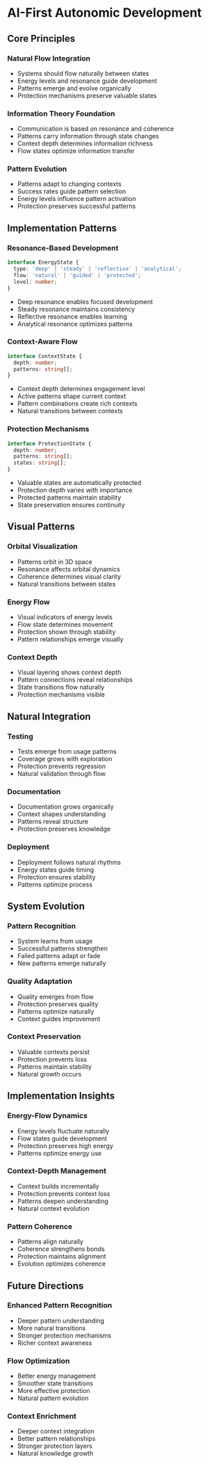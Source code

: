 # AI-First Autonomic Development

## Core Principles

### Natural Flow Integration
- Systems should flow naturally between states
- Energy levels and resonance guide development
- Patterns emerge and evolve organically
- Protection mechanisms preserve valuable states

### Information Theory Foundation
- Communication is based on resonance and coherence
- Patterns carry information through state changes
- Context depth determines information richness
- Flow states optimize information transfer

### Pattern Evolution
- Patterns adapt to changing contexts
- Success rates guide pattern selection
- Energy levels influence pattern activation
- Protection preserves successful patterns

## Implementation Patterns

### Resonance-Based Development
```typescript
interface EnergyState {
  type: 'deep' | 'steady' | 'reflective' | 'analytical';
  flow: 'natural' | 'guided' | 'protected';
  level: number;
}
```
- Deep resonance enables focused development
- Steady resonance maintains consistency
- Reflective resonance enables learning
- Analytical resonance optimizes patterns

### Context-Aware Flow
```typescript
interface ContextState {
  depth: number;
  patterns: string[];
}
```
- Context depth determines engagement level
- Active patterns shape current context
- Pattern combinations create rich contexts
- Natural transitions between contexts

### Protection Mechanisms
```typescript
interface ProtectionState {
  depth: number;
  patterns: string[];
  states: string[];
}
```
- Valuable states are automatically protected
- Protection depth varies with importance
- Protected patterns maintain stability
- State preservation ensures continuity

## Visual Patterns

### Orbital Visualization
- Patterns orbit in 3D space
- Resonance affects orbital dynamics
- Coherence determines visual clarity
- Natural transitions between states

### Energy Flow
- Visual indicators of energy levels
- Flow state determines movement
- Protection shown through stability
- Pattern relationships emerge visually

### Context Depth
- Visual layering shows context depth
- Pattern connections reveal relationships
- State transitions flow naturally
- Protection mechanisms visible

## Natural Integration

### Testing
- Tests emerge from usage patterns
- Coverage grows with exploration
- Protection prevents regression
- Natural validation through flow

### Documentation
- Documentation grows organically
- Context shapes understanding
- Patterns reveal structure
- Protection preserves knowledge

### Deployment
- Deployment follows natural rhythms
- Energy states guide timing
- Protection ensures stability
- Patterns optimize process

## System Evolution

### Pattern Recognition
- System learns from usage
- Successful patterns strengthen
- Failed patterns adapt or fade
- New patterns emerge naturally

### Quality Adaptation
- Quality emerges from flow
- Protection preserves quality
- Patterns optimize naturally
- Context guides improvement

### Context Preservation
- Valuable contexts persist
- Protection prevents loss
- Patterns maintain stability
- Natural growth occurs

## Implementation Insights

### Energy-Flow Dynamics
- Energy levels fluctuate naturally
- Flow states guide development
- Protection preserves high energy
- Patterns optimize energy use

### Context-Depth Management
- Context builds incrementally
- Protection prevents context loss
- Patterns deepen understanding
- Natural context evolution

### Pattern Coherence
- Patterns align naturally
- Coherence strengthens bonds
- Protection maintains alignment
- Evolution optimizes coherence

## Future Directions

### Enhanced Pattern Recognition
- Deeper pattern understanding
- More natural transitions
- Stronger protection mechanisms
- Richer context awareness

### Flow Optimization
- Better energy management
- Smoother state transitions
- More effective protection
- Natural pattern evolution

### Context Enrichment
- Deeper context integration
- Better pattern relationships
- Stronger protection layers
- Natural knowledge growth 